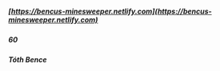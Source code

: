 ##### [https://bencus-minesweeper.netlify.com](https://bencus-minesweeper.netlify.com)
##### 60
##### Tóth Bence
